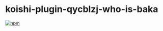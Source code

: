 # koishi-plugin-qycblzj-who-is-baka

[![npm](https://img.shields.io/npm/v/koishi-plugin-qycblzj-who-is-baka?style=flat-square)](https://www.npmjs.com/package/koishi-plugin-qycblzj-who-is-baka)


